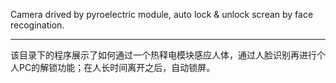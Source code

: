 Camera drived by pyroelectric module, auto lock & unlock screan by face recogination.

****

该目录下的程序展示了如何通过一个热释电模块感应人体，通过人脸识别再进行个人PC的解锁功能；在人长时间离开之后，自动锁屏。
